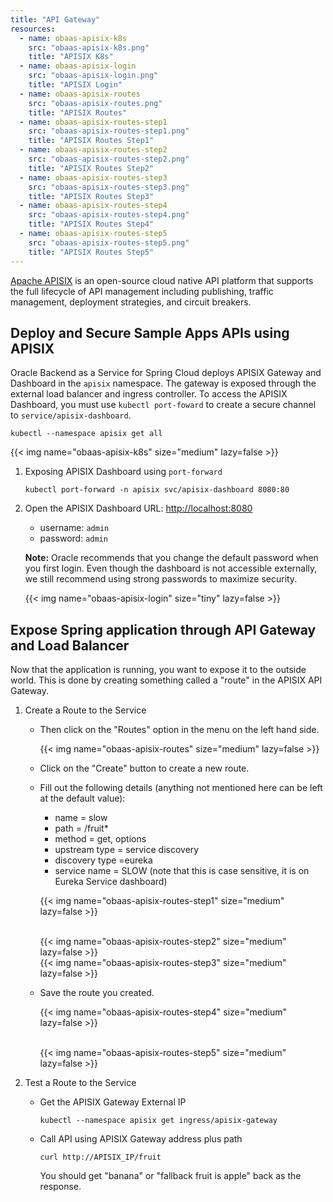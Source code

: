 ```yaml
---
title: "API Gateway"
resources:
  - name: obaas-apisix-k8s
    src: "obaas-apisix-k8s.png"
    title: "APISIX K8s"
  - name: obaas-apisix-login
    src: "obaas-apisix-login.png"
    title: "APISIX Login"
  - name: obaas-apisix-routes
    src: "obaas-apisix-routes.png"
    title: "APISIX Routes"
  - name: obaas-apisix-routes-step1
    src: "obaas-apisix-routes-step1.png"
    title: "APISIX Routes Step1"
  - name: obaas-apisix-routes-step2
    src: "obaas-apisix-routes-step2.png"
    title: "APISIX Routes Step2"
  - name: obaas-apisix-routes-step3
    src: "obaas-apisix-routes-step3.png"
    title: "APISIX Routes Step3"
  - name: obaas-apisix-routes-step4
    src: "obaas-apisix-routes-step4.png"
    title: "APISIX Routes Step4"
  - name: obaas-apisix-routes-step5
    src: "obaas-apisix-routes-step5.png"
    title: "APISIX Routes Step5"
---
```


[Apache APISIX](https://apisix.apache.org) is an open-source cloud native API platform that supports the full lifecycle of API management including publishing, traffic management, deployment strategies, and circuit breakers.

## Deploy and Secure Sample Apps APIs using APISIX

Oracle Backend as a Service for Spring Cloud deploys APISIX Gateway and Dashboard in the `apisix` namespace. The gateway is exposed through the external load balancer and ingress controller.  To access the APISIX Dashboard, you must use `kubectl port-foward` to create a secure channel to `service/apisix-dashboard`.

```shell
kubectl --namespace apisix get all
```

<!-- spellchecker-disable -->
{{< img name="obaas-apisix-k8s" size="medium" lazy=false >}}
<!-- spellchecker-enable -->

1. Exposing APISIX Dashboard using `port-forward`

    ```shell
    kubectl port-forward -n apisix svc/apisix-dashboard 8080:80
    ```

2. Open the APISIX Dashboard URL: <http://localhost:8080>

    * username: `admin`
    * password: `admin`

    **Note:** Oracle recommends that you change the default password when you first login.  Even though the dashboard is not accessible externally,
    we still recommend using strong passwords to maximize security.

    <!-- spellchecker-disable -->
    {{< img name="obaas-apisix-login" size="tiny" lazy=false >}}
    <!-- spellchecker-enable -->

## Expose Spring application through API Gateway and Load Balancer

Now that the application is running, you want to expose it to the outside world.  This is done by creating something called a "route" in the APISIX API Gateway.

1. Create a Route to the Service

    * Then click on the "Routes" option in the menu on the left hand side.

        <!-- spellchecker-disable -->
        {{< img name="obaas-apisix-routes" size="medium" lazy=false >}}
        <!-- spellchecker-enable -->

    * Click on the "Create" button to create a new route.
    * Fill out the following details (anything not mentioned here can be left at the default value):
        * name = slow
        * path = /fruit*
        * method = get, options
        * upstream type = service discovery
        * discovery type =eureka
        * service name = SLOW     (note that this is case sensitive, it is on Eureka Service dashboard)

        <!-- spellchecker-disable -->
        {{< img name="obaas-apisix-routes-step1" size="medium" lazy=false >}}
        <!-- spellchecker-enable -->
        </br>
        <!-- spellchecker-disable -->
        {{< img name="obaas-apisix-routes-step2" size="medium" lazy=false >}}
        <!-- spellchecker-enable -->
        </br>
        <!-- spellchecker-disable -->
        {{< img name="obaas-apisix-routes-step3" size="medium" lazy=false >}}
        <!-- spellchecker-enable -->
        </br>

    * Save the route you created.
        <!-- spellchecker-disable -->
        {{< img name="obaas-apisix-routes-step4" size="medium" lazy=false >}}
        <!-- spellchecker-enable -->
        </br>
        <!-- spellchecker-disable -->
        {{< img name="obaas-apisix-routes-step5" size="medium" lazy=false >}}
        <!-- spellchecker-enable -->
        </br>

2. Test a Route to the Service

    * Get the APISIX Gateway External IP

        ```shell
        kubectl --namespace apisix get ingress/apisix-gateway
        ```

    * Call API using APISIX Gateway address plus path

        ```shell
        curl http://APISIX_IP/fruit
        ```

        You should get "banana" or "fallback fruit is apple" back as the response.
